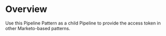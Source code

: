 # Overview

Use this Pipeline Pattern as a child Pipeline to provide the access token in other Marketo-based patterns.
